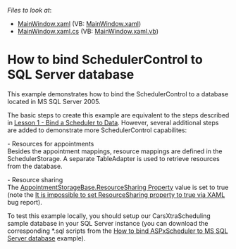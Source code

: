 <!-- default file list -->
*Files to look at*:

* [MainWindow.xaml](./CS/MainWindow.xaml) (VB: [MainWindow.xaml](./VB/MainWindow.xaml))
* [MainWindow.xaml.cs](./CS/MainWindow.xaml.cs) (VB: [MainWindow.xaml.vb](./VB/MainWindow.xaml.vb))
<!-- default file list end -->
# How to bind SchedulerControl to SQL Server database


<p>This example demonstrates how to bind the SchedulerControl to a database located in MS SQL Server 2005.</p><p>The basic steps to create this example are equivalent to the steps described in <a href="http://documentation.devexpress.com/#WPF/CustomDocument8653"><u>Lesson 1 - Bind a Scheduler to Data</u></a>. However, several additional steps are added to demonstrate more SchedulerControl capabilites:</p><p>- Resources for appointments<br />
Besides the appointment mappings, resource mappings are defined in the SchedulerStorage. A separate TableAdapter is used to retrieve resources from the database. </p><p>- Resource sharing<br />
The <a href="http://documentation.devexpress.com/#CoreLibraries/DevExpressXtraSchedulerAppointmentStorageBase_ResourceSharingtopic"><u>AppointmentStorageBase.ResourceSharing Property</u></a> value is set to true (note the <a href="https://www.devexpress.com/Support/Center/p/B182164">It is impossible to set ResourceSharing property to true via XAML</a> bug report).</p><p>To test this example locally, you should setup our CarsXtraScheduling sample database in your SQL Server instance (you can download the corresponding *.sql scripts from the <a href="https://www.devexpress.com/Support/Center/p/E215">How to bind ASPxScheduler to MS SQL Server database</a> example).</p>

<br/>


